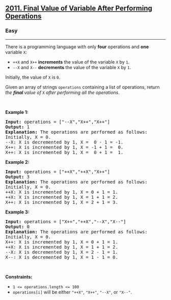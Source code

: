<h2><a href="https://leetcode.com/problems/final-value-of-variable-after-performing-operations/">2011. Final Value of Variable After Performing Operations</a></h2><h3>Easy</h3><hr><div style="user-select: auto;"><p style="user-select: auto;">There is a programming language with only <strong style="user-select: auto;">four</strong> operations and <strong style="user-select: auto;">one</strong> variable <code style="user-select: auto;">X</code>:</p>

<ul style="user-select: auto;">
	<li style="user-select: auto;"><code style="user-select: auto;">++X</code> and <code style="user-select: auto;">X++</code> <strong style="user-select: auto;">increments</strong> the value of the variable <code style="user-select: auto;">X</code> by <code style="user-select: auto;">1</code>.</li>
	<li style="user-select: auto;"><code style="user-select: auto;">--X</code> and <code style="user-select: auto;">X--</code> <strong style="user-select: auto;">decrements</strong> the value of the variable <code style="user-select: auto;">X</code> by <code style="user-select: auto;">1</code>.</li>
</ul>

<p style="user-select: auto;">Initially, the value of <code style="user-select: auto;">X</code> is <code style="user-select: auto;">0</code>.</p>

<p style="user-select: auto;">Given an array of strings <code style="user-select: auto;">operations</code> containing a list of operations, return <em style="user-select: auto;">the <strong style="user-select: auto;">final </strong>value of </em><code style="user-select: auto;">X</code> <em style="user-select: auto;">after performing all the operations</em>.</p>

<p style="user-select: auto;">&nbsp;</p>
<p style="user-select: auto;"><strong style="user-select: auto;">Example 1:</strong></p>

<pre style="user-select: auto;"><strong style="user-select: auto;">Input:</strong> operations = ["--X","X++","X++"]
<strong style="user-select: auto;">Output:</strong> 1
<strong style="user-select: auto;">Explanation:</strong>&nbsp;The operations are performed as follows:
Initially, X = 0.
--X: X is decremented by 1, X =  0 - 1 = -1.
X++: X is incremented by 1, X = -1 + 1 =  0.
X++: X is incremented by 1, X =  0 + 1 =  1.
</pre>

<p style="user-select: auto;"><strong style="user-select: auto;">Example 2:</strong></p>

<pre style="user-select: auto;"><strong style="user-select: auto;">Input:</strong> operations = ["++X","++X","X++"]
<strong style="user-select: auto;">Output:</strong> 3
<strong style="user-select: auto;">Explanation: </strong>The operations are performed as follows:
Initially, X = 0.
++X: X is incremented by 1, X = 0 + 1 = 1.
++X: X is incremented by 1, X = 1 + 1 = 2.
X++: X is incremented by 1, X = 2 + 1 = 3.
</pre>

<p style="user-select: auto;"><strong style="user-select: auto;">Example 3:</strong></p>

<pre style="user-select: auto;"><strong style="user-select: auto;">Input:</strong> operations = ["X++","++X","--X","X--"]
<strong style="user-select: auto;">Output:</strong> 0
<strong style="user-select: auto;">Explanation:</strong>&nbsp;The operations are performed as follows:
Initially, X = 0.
X++: X is incremented by 1, X = 0 + 1 = 1.
++X: X is incremented by 1, X = 1 + 1 = 2.
--X: X is decremented by 1, X = 2 - 1 = 1.
X--: X is decremented by 1, X = 1 - 1 = 0.
</pre>

<p style="user-select: auto;">&nbsp;</p>
<p style="user-select: auto;"><strong style="user-select: auto;">Constraints:</strong></p>

<ul style="user-select: auto;">
	<li style="user-select: auto;"><code style="user-select: auto;">1 &lt;= operations.length &lt;= 100</code></li>
	<li style="user-select: auto;"><code style="user-select: auto;">operations[i]</code> will be either <code style="user-select: auto;">"++X"</code>, <code style="user-select: auto;">"X++"</code>, <code style="user-select: auto;">"--X"</code>, or <code style="user-select: auto;">"X--"</code>.</li>
</ul>
</div>